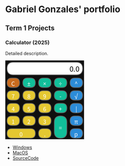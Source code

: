 # Gabriel Gonzales' portfolio

## Term 1 Projects

### Calculator (2025)

Detailed description.

![RunningCalculator](https://github.com/425656gabriel/portfolioB2/blob/main/images/calc.png?raw=true)

* [Windows]()
* [MacOS]()
* [SourceCode]()
